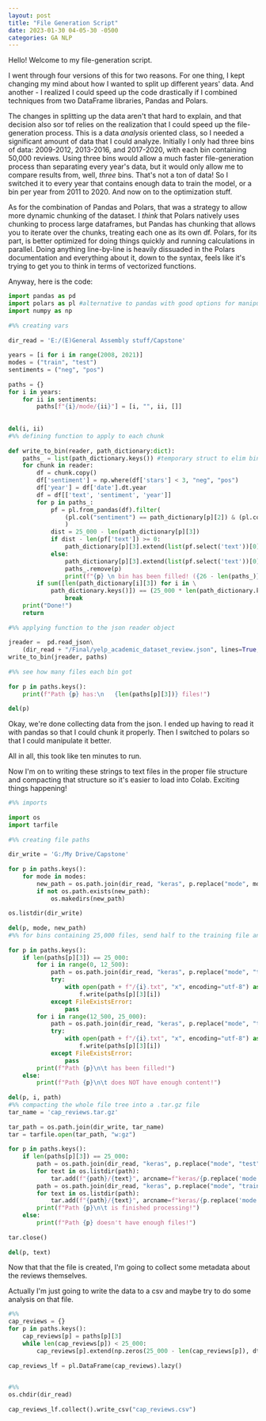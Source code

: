 ```yaml
---
layout: post
title: "File Generation Script"
date: 2023-01-30 04-05-30 -0500
categories: GA NLP
---
```

Hello! Welcome to my file-generation script.

I went through four versions of this for two reasons. For one thing, I kept changing my mind about how I wanted to split up different years' data. And another - I realized I could speed up the code drastically if I combined techniques from two DataFrame libraries, Pandas and Polars.

The changes in splitting up the data aren't that hard to explain, and that decision also sor tof relies on the realization that I could speed up the file-generation process. This is a data *analysis* oriented class, so I needed a significant amount of data that I could analyze. Initially I only had three bins of data: 2009-2012, 2013-2016, and 2017-2020, with each bin containing 50,000 reviews.
Using three bins would allow a much faster file-generation process than separating every year's data, but it would only allow me to compare results from, well, *three* bins. That's not a ton of data! So I switched it to every year that contains enough data to train the model, or a bin per year from 2011 to 2020. 
And now on to the optimization stuff.

As for the combination of Pandas and Polars, that was a strategy to allow more dynamic chunking of the dataset. I *think* that Polars natively uses chunking to process large dataframes, but Pandas has chunking that allows you to iterate over the chunks, treating each one as its own df. 
Polars, for its part, is better optimized for doing things quickly and running calculations in parallel. Doing anything line-by-line is heavily dissuaded in the Polars documentation and everything about it, down to the syntax, feels like it's trying to get you to think in terms of vectorized functions.

Anyway, here is the code:

```Python
import pandas as pd
import polars as pl #alternative to pandas with good options for manipulating dataframes
import numpy as np
  
#%% creating vars
  
dir_read = 'E:/(E)General Assembly stuff/Capstone'
  
years = [i for i in range(2008, 2021)]
modes = ("train", "test")
sentiments = ("neg", "pos")
  
paths = {}
for i in years:
    for ii in sentiments:
        paths[f"{i}/mode/{ii}"] = [i, "", ii, []]
  
 
del(i, ii)
#%% defining function to apply to each chunk
  
def write_to_bin(reader, path_dictionary:dict):
    paths_ = list(path_dictionary.keys()) #temporary struct to elim bins from rotation as they're filled
    for chunk in reader:
        df = chunk.copy()
        df['sentiment'] = np.where(df['stars'] < 3, "neg", "pos")
        df['year'] = df['date'].dt.year
        df = df[['text', 'sentiment', 'year']]
        for p in paths_:
            pf = pl.from_pandas(df).filter(
                (pl.col("sentiment") == path_dictionary[p][2]) & (pl.col("year") == path_dictionary[p][0])
                )
            dist = 25_000 - len(path_dictionary[p][3])
            if dist - len(pf['text']) >= 0:
                path_dictionary[p][3].extend(list(pf.select('text'))[0])
            else:
                path_dictionary[p][3].extend(list(pf.select('text'))[0][:dist])
                paths_.remove(p)
                print(f"{p} \n bin has been filled! ({26 - len(paths_)}/26 done)")
        if sum([len(path_dictionary[i][3]) for i in \
            path_dictionary.keys()]) == (25_000 * len(path_dictionary.keys())):
                break
    print("Done!")
    return
  
#%% applying function to the json reader object
  
jreader =  pd.read_json\
    (dir_read + "/Final/yelp_academic_dataset_review.json", lines=True, chunksize=100_000)
write_to_bin(jreader, paths)
  
#%% see how many files each bin got
  
for p in paths.keys():
    print(f"Path {p} has:\n   {len(paths[p][3])} files!")
  
del(p)
```

 Okay, we're done collecting data from the json. I ended up having to read it with pandas so
 that I could chunk it properly. Then I switched to polars so that I could manipulate it better.

 All in all, this took like ten minutes to run.

 Now I'm on to writing these strings to text files in the proper file structure and compacting that
 structure so it's easier to load into Colab. Exciting things happening!


```Python
#%% imports
  
import os
import tarfile
  
#%% creating file paths
  
dir_write = 'G:/My Drive/Capstone'
  
for p in paths.keys():
    for mode in modes:
        new_path = os.path.join(dir_read, "keras", p.replace("mode", mode))
        if not os.path.exists(new_path):
            os.makedirs(new_path)
  
os.listdir(dir_write)
  
del(p, mode, new_path)
#%% for bins containing 25,000 files, send half to the training file and half to the testing file
  
for p in paths.keys():
    if len(paths[p][3]) == 25_000:
        for i in range(0, 12_500):
            path = os.path.join(dir_read, "keras", p.replace("mode", "train"))
            try:
                with open(path + f"/{i}.txt", "x", encoding="utf-8") as f:
                    f.write(paths[p][3][i])
            except FileExistsError:
                pass
        for i in range(12_500, 25_000):
            path = os.path.join(dir_read, "keras", p.replace("mode", "test"))
            try:
                with open(path + f"/{i}.txt", "x", encoding="utf-8") as f:
                    f.write(paths[p][3][i])
            except FileExistsError:
                pass
        print(f"Path {p}\n\t has been filled!")
    else:
        print(f"Path {p}\n\t does NOT have enough content!")
  
del(p, i, path)
#%% compacting the whole file tree into a .tar.gz file
tar_name = 'cap_reviews.tar.gz'
  
tar_path = os.path.join(dir_write, tar_name)
tar = tarfile.open(tar_path, "w:gz")
  
for p in paths.keys():
    if len(paths[p][3]) == 25_000:
        path = os.path.join(dir_read, "keras", p.replace("mode", "test"))
        for text in os.listdir(path):
            tar.add(f"{path}/{text}", arcname=f"keras/{p.replace('mode', 'test')}/{text}.txt")
        path = os.path.join(dir_read, "keras", p.replace("mode", "train"))
        for text in os.listdir(path):
            tar.add(f"{path}/{text}", arcname=f"keras/{p.replace('mode', 'train')}/{text}.txt")
        print(f"Path {p}\n\t is finished processing!")
    else:
        print(f"Path {p} doesn't have enough files!")
  
tar.close()
  
del(p, text)
```
 Now that that the file is created, I'm going to collect some metadata about the reviews themselves.

 Actually I'm just going to write the data to a csv and maybe try to do some analysis on that file.
```Python
#%%
cap_reviews = {}
for p in paths.keys():
    cap_reviews[p] = paths[p][3]
    while len(cap_reviews[p]) < 25_000:
        cap_reviews[p].extend(np.zeros(25_000 - len(cap_reviews[p]), dtype=int))
  
cap_reviews_lf = pl.DataFrame(cap_reviews).lazy()
  

#%%
os.chdir(dir_read)
  
cap_reviews_lf.collect().write_csv("cap_reviews.csv")
```
